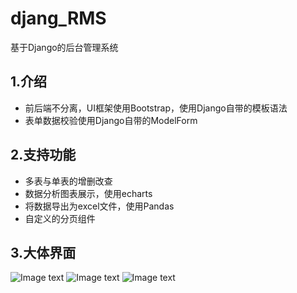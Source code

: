 # djang_RMS
基于Django的后台管理系统

## 1.介绍
- 前后端不分离，UI框架使用Bootstrap，使用Django自带的模板语法
- 表单数据校验使用Django自带的ModelForm

## 2.支持功能
- 多表与单表的增删改查
- 数据分析图表展示，使用echarts
- 将数据导出为excel文件，使用Pandas
- 自定义的分页组件

## 3.大体界面
![Image text](https://github.com/DrowningFish-ZYZ/djang_RMS/tree/main/showimg/1.jpg)
![Image text](https://github.com/DrowningFish-ZYZ/djang_RMS/tree/main/showimg/2.jpg)
![Image text](https://github.com/DrowningFish-ZYZ/djang_RMS/tree/main/showimg/3.jpg)
